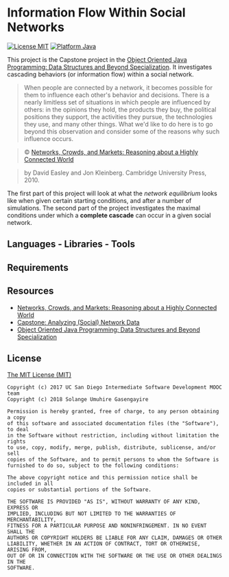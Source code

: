 # Information Flow Within Social Networks

[![License MIT](https://img.shields.io/badge/license-MIT%20License-green.svg)](https://github.com/SolangeUG/fundamentals/blob/master/LICENSE)
[![Platform Java](https://img.shields.io/badge/platform-Java-blue.svg)](https://docs.oracle.com/en/java/)

This project is the Capstone project in the [Object Oriented Java Programming: Data Structures and Beyond Specialization](https://www.coursera.org/specializations/java-object-oriented).
It investigates cascading behaviors (or information flow) within a social network.

> When people are connected by a network, it becomes possible for them to influence each other's behavior and decisions.
> There is a nearly limitless set of situations in which people are influenced by others:
> in the opinions they hold, the products they buy, the political positions they support, the activities they pursue,
> the technologies they use, and many other things.
> What we'd like to do here is to go beyond this observation and consider some of the reasons why such influence occurs.
> 

> © [Networks, Crowds, and Markets: Reasoning about a Highly Connected World](http://www.cs.cornell.edu/home/kleinber/networks-book/)

> by David Easley and Jon Kleinberg. Cambridge University Press, 2010.

The first part of this project will look at what the *network equilibrium* looks like when given certain starting conditions, and after a number of simulations.
The second part of the project investigates the maximal conditions under which a __complete cascade__ can occur in a given social network.

## Languages - Libraries - Tools




## Requirements




## Resources

- [Networks, Crowds, and Markets: Reasoning about a Highly Connected World](http://www.cs.cornell.edu/home/kleinber/networks-book/)
- [Capstone: Analyzing (Social) Network Data](https://www.coursera.org/learn/intermediate-programming-capstone/home/info)
- [Object Oriented Java Programming: Data Structures and Beyond Specialization](https://www.coursera.org/specializations/java-object-oriented)



## License

[The MIT License (MIT)](https://opensource.org/licenses/MIT)

````
Copyright (c) 2017 UC San Diego Intermediate Software Development MOOC team
Copyright (c) 2018 Solange Umuhire Gasengayire

Permission is hereby granted, free of charge, to any person obtaining a copy
of this software and associated documentation files (the "Software"), to deal
in the Software without restriction, including without limitation the rights
to use, copy, modify, merge, publish, distribute, sublicense, and/or sell
copies of the Software, and to permit persons to whom the Software is
furnished to do so, subject to the following conditions:

The above copyright notice and this permission notice shall be included in all
copies or substantial portions of the Software.

THE SOFTWARE IS PROVIDED "AS IS", WITHOUT WARRANTY OF ANY KIND, EXPRESS OR
IMPLIED, INCLUDING BUT NOT LIMITED TO THE WARRANTIES OF MERCHANTABILITY,
FITNESS FOR A PARTICULAR PURPOSE AND NONINFRINGEMENT. IN NO EVENT SHALL THE
AUTHORS OR COPYRIGHT HOLDERS BE LIABLE FOR ANY CLAIM, DAMAGES OR OTHER
LIABILITY, WHETHER IN AN ACTION OF CONTRACT, TORT OR OTHERWISE, ARISING FROM,
OUT OF OR IN CONNECTION WITH THE SOFTWARE OR THE USE OR OTHER DEALINGS IN THE
SOFTWARE.

````
